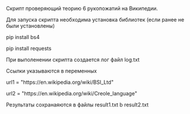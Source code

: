 Cкрипт проверяющий теорию 6 рукопожатий на Википедии.

<p>Для запуска скрипта необходима установка библиотек (если ранее не были установлены)

<p>pip install bs4
<p>pip install requests

При выполенении скрипта создается лог файл log.txt

Ссылки указываются в переменных

<p>url1 = "https://en.wikipedia.org/wiki/BSI_Ltd"
<p>url2 = "https://en.wikipedia.org/wiki/Creole_language"

Результаты сохранаяются в файлы result1.txt b result2.txt
